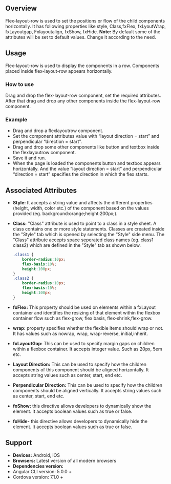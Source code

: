 ## Overview
Flex-layout-row is used to set the positions or flow of the child components horizontally. It has following properties like style, Class,fxFlex, fxLyoutWrap, fxLayoutgap, Fxlayoutalign, fxShow, fxHide.
**Note:** By default some of the attributes will be set to default values. Change it according to the need.
## Usage
Flex-layout-row is used to display the components in a row. Components placed inside flex-layout-row appears horizontally.
### How to use
Drag and drop the flex-layout-row component, set the required attributes. After that drag and drop any other components inside the flex-layout-row component.
### Example 
- Drag and drop a flexlayoutrow component.
- Set the component attributes value with “layout direction = start” and perpendicular “direction = start”.
- Drag and drop some other components like button and textbox inside the flexlayoutrow component.
- Save it and run.
- When the page is loaded the components button and textbox appears horizontally. And the value “layout direction = start” and perpendicular “direction = start” specifies the direction in which the flex starts.
## Associated Attributes 
- **Style:** It accepts a string value and affects the different properties (height, width, color etc.) of the component based on the values provided (eg. background:orange;height:200px;).

- **Class:** "Class" attribute is used to point to a class in a style sheet. A class contains one or more style statements. Classes are created inside the "Style" tab which is opened by selecting the "Style" side menu. The "Class" attribute accepts space seperated class names (eg. class1 class2) which are defined in the "Style" tab as shown below.
    ```css
    .class1 {
        border-radius:10px;
        flex-basis:10%;
        height:100px;
    }
    .class2 {
        border-radius:10px;
        flex-basis:10%;
        height:100px;
    }
    
    ```
- **fxFlex:** This property should be used on elements within a fxLayout container and identifies the resizing of that element within the flexbox container flow such as flex-grow, flex basis, flex-shrink,flex-grow.
- **wrap:** property specifies whether the flexible items should wrap or not. It has values such as nowrap, wrap, wrap-reverse, initial,inherit.
- **fxLayoutGap:** This can be used to specify margin gaps on children within a flexbox container. It accepts integer value. Such as 20px, 5em etc.
- **Layout Direction:** This can be used to specify how the children components of this component should be aligned horizontally. It accepts string values such as center, start, end etc.
- **Perpendicular  Direction:** This can be used to specify how the children components should be aligned vertically. It accepts string values such as center, start, end etc.
- **fxShow:** this directive allows developers to dynamically show the element. It accepts boolean values such as true or false.
- **fxHide-** this directive allows developers to dynamically hide the element. It accepts boolean values such as true or false.
## Support
- **Devices:** Android, iOS
- **Browsers:**  Latest version of all modern browsers
- **Dependencies version:** 
- Angular CLI version: 5.0.0 + 
- Cordova version: 7.1.0 + 



